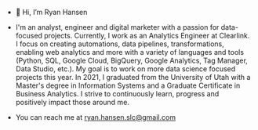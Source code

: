 - 👋 Hi, I’m Ryan Hansen

- I'm an analyst, engineer and digital marketer with a passion for data-focused projects. Currently, I work as an Analytics Engineer at Clearlink.
I focus on creating automations, data pipelines, transformations, enabling web analytics and more with a variety of languages and tools 
(Python, SQL, Google Cloud, BigQuery, Google Analytics, Tag Manager, Data Studio, etc.). My goal is to work on more data science focused projects this year.
In 2021, I graduated from the University of Utah with a Master's degree in Information Systems and a Graduate Certificate in Business Analytics. I strive to continuously learn, progress and positively impact those around me.

- You can reach me at ryan.hansen.slc@gmail.com

<!---
ryanahansen/ryanahansen is a ✨ special ✨ repository because its `README.md` (this file) appears on your GitHub profile.
You can click the Preview link to take a look at your changes.
--->
